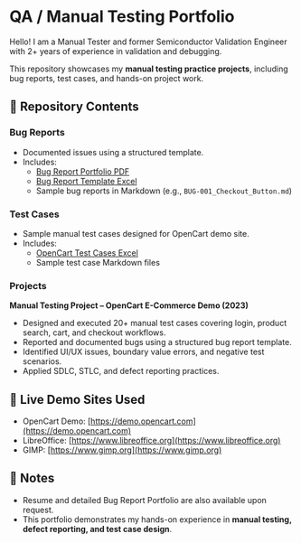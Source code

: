 # QA / Manual Testing Portfolio

Hello! I am a Manual Tester and former Semiconductor Validation Engineer with 2+ years of experience in validation and debugging.  

This repository showcases my **manual testing practice projects**, including bug reports, test cases, and hands-on project work.

## 📂 Repository Contents

### Bug Reports
- Documented issues using a structured template.
- Includes:
  - [Bug Report Portfolio PDF](./Bug_Reports/Bug_Report_Portfolio.pdf)
  - [Bug Report Template Excel](./Bug_Reports/Bug_Report_Template.xlsx)
  - Sample bug reports in Markdown (e.g., `BUG-001_Checkout_Button.md`)

### Test Cases
- Sample manual test cases designed for OpenCart demo site.
- Includes:
  - [OpenCart Test Cases Excel](./Test_Cases/OpenCart_TestCases.xlsx)
  - Sample test case Markdown files

### Projects
**Manual Testing Project – OpenCart E-Commerce Demo (2023)**
- Designed and executed 20+ manual test cases covering login, product search, cart, and checkout workflows.
- Reported and documented bugs using a structured bug report template.
- Identified UI/UX issues, boundary value errors, and negative test scenarios.
- Applied SDLC, STLC, and defect reporting practices.
  
## 🔗 Live Demo Sites Used
- OpenCart Demo: [https://demo.opencart.com](https://demo.opencart.com)
- LibreOffice: [https://www.libreoffice.org](https://www.libreoffice.org)
- GIMP: [https://www.gimp.org](https://www.gimp.org)

## 📄 Notes
- Resume and detailed Bug Report Portfolio are also available upon request.
- This portfolio demonstrates my hands-on experience in **manual testing, defect reporting, and test case design**.
